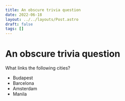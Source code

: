 ```yaml
---
title: An obscure trivia question
date: 2022-06-18
layout: ../../layouts/Post.astro
draft: false
tags: []
---
```


# An obscure trivia question

What links the following cities?

- Budapest
- Barcelona
- Amsterdam
- Manila
